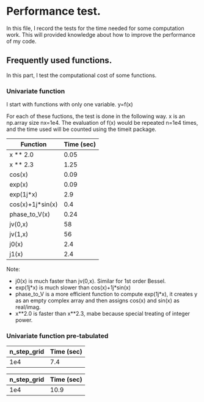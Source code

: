 # Performance test.
In this file, I record the tests for the time needed for some computation work.
This will provided knowledge about how to improve the performance of my code.

## Frequently used functions.
In this part, I test the computational cost of some functions.

### Univariate function
I start with functions with only one variable.
  y=f(x)

For each of these fuctions, the test is done in the following way.
x is an np.array size nx=1e4.
The evaluation of f(x) would be repeated n=1e4 times,
and the time used will be counted using the timeit package.

| Function          |   Time (sec)  |
| -------------     | ------------- |
| x ** 2.0          |      0.05     |
| x ** 2.3          |      1.25     |
| cos(x)            |      0.09     |
| exp(x)            |      0.09     |
| exp(1j\*x)        |      2.9      |
| cos(x)+1j\*sin(x) |      0.4      |
| phase_to_V(x)     |      0.24     |
| jv(0,x)           |     58        |
| jv(1,x)           |     56        |
| j0(x)             |      2.4      |
| j1(x)             |      2.4      |

Note:
- j0(x) is much faster than jv(0,x). Similar for 1st order Bessel.
- exp(1j\*x) is much slower than cos(x)+1j\*sin(x)
- phase_to_V is a more efficient function to compute exp(1j\*x),
  it creates y as an empty complex array and then assigns cos(x) and sin(x) as real/imag.
- x\*\*2.0 is faster than x\*\*2.3, mabe because special treating of integer power.

### Univariate function pre-tabulated

| n_step_grid       |   Time (sec)  |
| -------------     | ------------- |
|  1e4              |      7.4      |


| n_step_grid       |   Time (sec)  |
| -------------     | ------------- |
|  1e4              |     10.9      |

